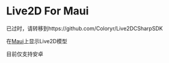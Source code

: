 # Live2D For Maui

已过时，请转移到https://github.com/Coloryr/Live2DCSharpSDK

在[Maui](https://github.com/dotnet/maui)上显示Live2D模型

目前仅支持安卓
